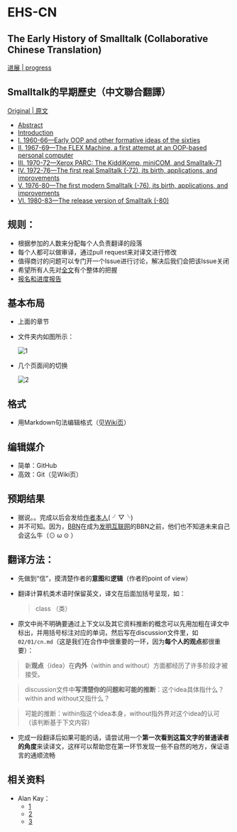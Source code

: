 # EHS-CN

## The Early History of Smalltalk (Collaborative Chinese Translation)

[进展 | progress](progress.md)

## Smalltalk的早期歷史（中文聯合翻譯）

[Original | 原文](https://github.com/steam-maker/EarlyHistoryOfSmalltalk)

- [Abstract](00)
- [Introduction](01)
- [I. 1960-66—Early OOP and other formative ideas of the sixties](02)
- [II. 1967-69—The FLEX Machine, a first attempt at an OOP-based personal computer](03)
- [III. 1970-72—Xerox PARC: The KiddiKomp, miniCOM, and Smalltalk-71](04)
- [IV. 1972-76—The first real Smalltalk (-72), its birth, applications, and improvements](05)
- [V. 1976-80—The first modern Smalltalk (-76), its birth, applications, and improvements](06)
- [VI. 1980-83—The release version of Smalltalk (-80)](07)

## 规则：
* 根据参加的人数来分配每个人负责翻译的段落
* 每个人都可以做审译，通过pull request来对译文进行修改
* 值得商讨的问题可以专门开一个Issue进行讨论，解决后我们会把该Issue关闭
* 希望所有人先对[全文](http://worrydream.com/EarlyHistoryOfSmalltalk)有个整体的把握
* [报名和进度报告](https://github.com/steam-maker/EHS-CN/issues/18)

## 基本布局
* 上面的章节
* 文件夹内如图所示：
  
  ![1](pictures/1.png)

* 几个页面间的切换

  ![2](pictures/2.png)
  
## 格式
* 用Markdown句法编辑格式（见[Wiki页](https://github.com/steam-maker/EHS-CN/wiki)）

## 编辑媒介
* 简单：GitHub
* 高效：Git（见Wiki页）

## 预期结果
* 据说。。完成以后会发给[作者本人](https://en.wikipedia.org/wiki/Alan_Kay)( ╯▽╰)
* 并不可知。因为，[BBN](https://en.wikipedia.org/wiki/BBN_Technologies)在成为[发明互联网](https://monoskop.org/images/e/ee/Hafner_Katie_Lyon_Matthew_Where_Wizards_Stay_Up_Late_The_Origins_Of_The_Internet.pdf)的BBN之前，他们也不知道未来自己会这么牛（⊙ ω ⊙ ）

## 翻译方法：
* 先做到“信”，摸清楚作者的**意图**和**逻辑**（作者的point of view）
* 翻译计算机类术语时保留英文，译文在后面加括号呈现，如：
  
  > class （类）

* 原文中尚不明确要通过上下文以及其它资料推断的概念可以先用加粗在译文中标出，并用括号标注对应的单词，然后写在discussion文件里，如`02/01/cn.md`（这是我们在合作中很重要的一环，因为**每个人的观点**都很重要）：

 > 新**观点**（idea）在**内外**（within and without）方面都经历了许多阶段才被接受。
 
 > discussion文件中**写清楚你的问题和可能的推断**：这个idea具体指什么？within and without又指什么？
 
 > 可能的推断：within指这个idea本身，without指外界对这个idea的认可 （该判断基于下文内容）
 
* 完成一段翻译后如果可能的话，请尝试用一个**第一次看到这篇文字的普通读者的角度**来读译文，这样可以帮助您在第一环节发现一些不自然的地方，保证语言的通顺流畅
 
## 相关资料
* Alan Kay：
  * [1](https://en.m.wikipedia.org/wiki/Alan_Kay)
  * [2](http://www.well.com/user/hlr/texts/Alan%20Kay)
  * [3](http://amturing.acm.org/award_winners/kay_3972189.cfm)
  

